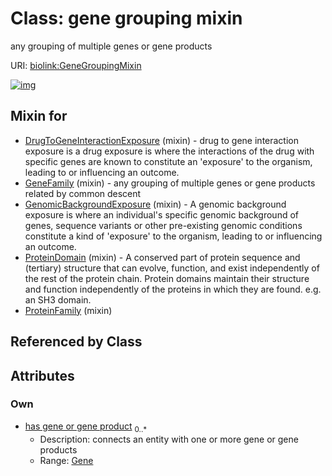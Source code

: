
# Class: gene grouping mixin


any grouping of multiple genes or gene products

URI: [biolink:GeneGroupingMixin](https://w3id.org/biolink/vocab/GeneGroupingMixin)


[![img](https://yuml.me/diagram/nofunky;dir:TB/class/[Gene]<has%20gene%20or%20gene%20product%200..*-%20[GeneGroupingMixin],[ProteinFamily]uses%20-.->[GeneGroupingMixin],[ProteinDomain]uses%20-.->[GeneGroupingMixin],[GenomicBackgroundExposure]uses%20-.->[GeneGroupingMixin],[GeneFamily]uses%20-.->[GeneGroupingMixin],[DrugToGeneInteractionExposure]uses%20-.->[GeneGroupingMixin],[ProteinFamily],[ProteinDomain],[GenomicBackgroundExposure],[GeneFamily],[Gene],[DrugToGeneInteractionExposure])](https://yuml.me/diagram/nofunky;dir:TB/class/[Gene]<has%20gene%20or%20gene%20product%200..*-%20[GeneGroupingMixin],[ProteinFamily]uses%20-.->[GeneGroupingMixin],[ProteinDomain]uses%20-.->[GeneGroupingMixin],[GenomicBackgroundExposure]uses%20-.->[GeneGroupingMixin],[GeneFamily]uses%20-.->[GeneGroupingMixin],[DrugToGeneInteractionExposure]uses%20-.->[GeneGroupingMixin],[ProteinFamily],[ProteinDomain],[GenomicBackgroundExposure],[GeneFamily],[Gene],[DrugToGeneInteractionExposure])

## Mixin for

 * [DrugToGeneInteractionExposure](DrugToGeneInteractionExposure.md) (mixin)  - drug to gene interaction exposure is a drug exposure is where the interactions of the drug with specific genes are known to constitute an 'exposure' to the organism, leading to or influencing an outcome.
 * [GeneFamily](GeneFamily.md) (mixin)  - any grouping of multiple genes or gene products related by common descent
 * [GenomicBackgroundExposure](GenomicBackgroundExposure.md) (mixin)  - A genomic background exposure is where an individual's specific genomic background of genes, sequence variants or other pre-existing genomic conditions constitute a kind of 'exposure' to the organism, leading to or influencing an outcome.
 * [ProteinDomain](ProteinDomain.md) (mixin)  - A conserved part of protein sequence and (tertiary) structure that can evolve, function, and exist independently of the rest of the protein chain. Protein domains maintain their structure and function independently of the proteins in which they are found. e.g. an SH3 domain.
 * [ProteinFamily](ProteinFamily.md) (mixin) 

## Referenced by Class


## Attributes


### Own

 * [has gene or gene product](has_gene_or_gene_product.md)  <sub>0..\*</sub>
     * Description: connects an entity with one or more gene or gene products
     * Range: [Gene](Gene.md)
